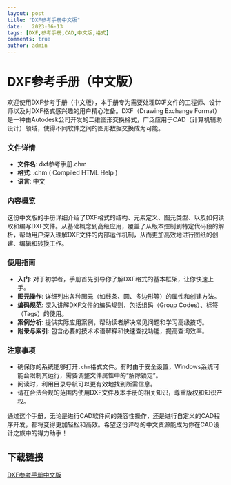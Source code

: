 ```yaml
---
layout: post
title: "DXF参考手册中文版"
date:   2023-06-13
tags: [DXF,参考手册,CAD,中文版,格式]
comments: true
author: admin
---
```

# DXF参考手册（中文版）

欢迎使用DXF参考手册（中文版），本手册专为需要处理DXF文件的工程师、设计师以及对DXF格式感兴趣的用户精心准备。DXF（Drawing Exchange Format）是一种由Autodesk公司开发的二维图形交换格式，广泛应用于CAD（计算机辅助设计）领域，使得不同软件之间的图形数据交换成为可能。

### 文件详情

- **文件名**: dxf参考手册.chm
- **格式**: .chm ( Compiled HTML Help )
- **语言**: 中文

### 内容概览

这份中文版的手册详细介绍了DXF格式的结构、元素定义、图元类型、以及如何读取和编写DXF文件。从基础概念到高级应用，覆盖了从版本控制到特定代码段的解析，帮助用户深入理解DXF文件的内部运作机制，从而更加高效地进行图纸的创建、编辑和转换工作。

### 使用指南

- **入门**: 对于初学者，手册首先引导你了解DXF格式的基本框架，让你快速上手。
- **图元操作**: 详细列出各种图元（如线条、圆、多边形等）的属性和创建方法。
- **编码规范**: 深入讲解DXF文件的编码规则，包括组码（Group Codes）、标签（Tags）的使用。
- **案例分析**: 提供实际应用案例，帮助读者解决常见问题和学习高级技巧。
- **附录与索引**: 包含必要的技术术语解释和快速查找功能，提高查询效率。

### 注意事项

- 确保你的系统能够打开`.chm`格式文件。有时由于安全设置，Windows系统可能会限制其运行，需要调整文件属性中的“解除锁定”。
- 阅读时，利用目录导航可以更有效地找到所需信息。
- 请在合法合规的范围内使用DXF文件及本手册的相关知识，尊重版权和知识产权。

通过这个手册，无论是进行CAD软件间的兼容性操作，还是进行自定义的CAD程序开发，都将变得更加轻松和高效。希望这份详尽的中文资源能成为你在CAD设计之旅中的得力助手！

## 下载链接

[DXF参考手册中文版](https://pan.quark.cn/s/9e40ff3d7739)